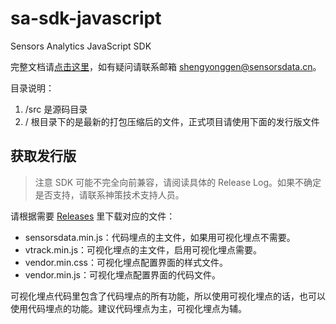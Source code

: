 # sa-sdk-javascript

Sensors Analytics JavaScript SDK

完整文档请[点击这里](http://www.sensorsdata.cn/manual/js_sdk.html)，如有疑问请联系邮箱 shengyonggen@sensorsdata.cn。

目录说明：

1. /src 是源码目录 
2. / 根目录下的是最新的打包压缩后的文件，正式项目请使用下面的发行版文件

## 获取发行版

> 注意 SDK 可能不完全向前兼容，请阅读具体的 Release Log。如果不确定是否支持，请联系神策技术支持人员。
 
请根据需要 [Releases](https://github.com/sensorsdata/sa-sdk-javascript/releases) 里下载对应的文件：

* sensorsdata.min.js：代码埋点的主文件，如果用可视化埋点不需要。
* vtrack.min.js：可视化埋点的主文件，启用可视化埋点需要。
* vendor.min.css：可视化埋点配置界面的样式文件。
* vendor.min.js：可视化埋点配置界面的代码文件。

可视化埋点代码里包含了代码埋点的所有功能，所以使用可视化埋点的话，也可以使用代码埋点的功能。建议代码埋点为主，可视化埋点为辅。




